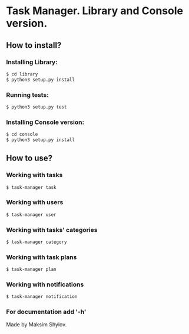 # Task Manager. Library and Console version. #
## How to install? ##
### Installing Library: ###
```bash
$ cd library
$ python3 setup.py install
```

### Running tests: ###
```bash
$ python3 setup.py test
```

### Installing Console version: ###
```bash
$ cd console
$ python3 setup.py install
```

## How to use? ##

### Working with tasks ###
```bash
$ task-manager task
```

### Working with users ###
```bash
$ task-manager user
```

### Working with tasks' categories ###
```bash
$ task-manager category
```

### Working with task plans ###
```bash
$ task-manager plan
```

### Working with notifications ###
```bash
$ task-manager notification
```

### For documentation add '-h' ###

Made by Maksim Shylov.
